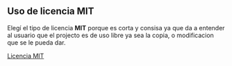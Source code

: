 ## Uso de licencia MIT

Elegí el tipo de licencia **MIT** porque es corta y consisa ya que da a entender al usuario que el projecto es de uso libre ya sea la copia, o modificacion que se le pueda dar.

[Licencia MIT](choosealicense.com/licenses/mit/)

